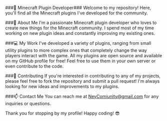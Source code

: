 ###🚀 Minecraft Plugin Developer###
Welcome to my repository! Here, you'll find all the Minecraft plugins I've developed for the community.

###🧐 About Me 
I'm a passionate Minecraft plugin developer who loves to create new things for the Minecraft community. I spend most of my time working on new plugin ideas and constantly improving my existing ones.

###💻 My Work 
I've developed a variety of plugins, ranging from small utility plugins to more complex ones that completely change the way players interact with the game. All my plugins are open source and available on my GitHub profile for free! Feel free to use them in your own server or even contribute to the code.

###🤝 Contributing
If you're interested in contributing to any of my projects, please feel free to fork the repository and submit a pull request! I'm always looking for new ideas and improvements to my plugins.

###📫 Contact Me
You can reach me at NeyComiunity@gmail.com for any inquiries or questions. 

Thank you for stopping by my profile! Happy coding! 😎
